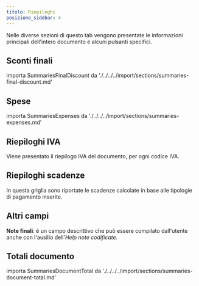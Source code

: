 ```yaml
---
titolo: Riepiloghi
posizione_sidebar: 4
---
```


Nelle diverse sezioni di questo tab vengono presentate le informazioni principali dell'intero documento e alcuni pulsanti specifici.

## Sconti finali

importa SummariesFinalDiscount da './../../../import/sections/summaries-final-discount.md'

<SummariesFinalDiscount />

## Spese

importa SummariesExpenses da './../../../import/sections/summaries-expenses.md'

<SummariesExpenses />

## Riepiloghi IVA

Viene presentato il riepilogo IVA del documento, per ogni codice IVA.

## Riepiloghi scadenze

In questa griglia sono riportate le scadenze calcolate in base alle tipologie di pagamento inserite.

## Altri campi

**Note finali**: è un campo descrittivo che può essere compilato dall'utente anche con l'ausilio dell'*Help note codificate*.

## Totali documento

importa SummariesDocumentTotal da './../../../import/sections/summaries-document-total.md'

<SummariesDocumentTotal />